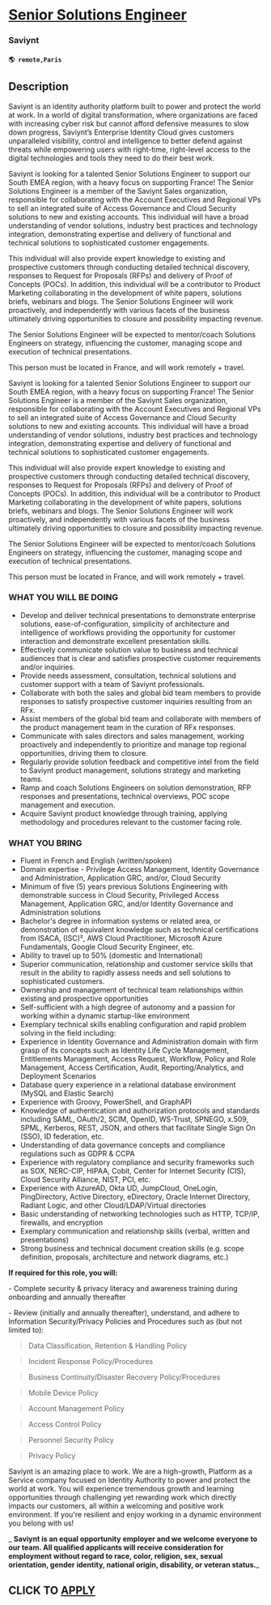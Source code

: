 # [Senior Solutions Engineer](https://www.remotewlb.com/apply/senior-solutions-engineer-136160)  
### Saviynt  
#### `🌎 remote,Paris`  

## Description

Saviynt is an identity authority platform built to power and protect the world at work. In a world of digital transformation, where organizations are faced with increasing cyber risk but cannot afford defensive measures to slow down progress, Saviynt’s Enterprise Identity Cloud gives customers unparalleled visibility, control and intelligence to better defend against threats while empowering users with right-time, right-level access to the digital technologies and tools they need to do their best work.

  

Saviynt is looking for a talented Senior Solutions Engineer to support our South EMEA region, with a heavy focus on supporting France! The Senior Solutions Engineer is a member of the Saviynt Sales organization, responsible for collaborating with the Account Executives and Regional VPs to sell an integrated suite of Access Governance and Cloud Security solutions to new and existing accounts. This individual will have a broad understanding of vendor solutions, industry best practices and technology integration, demonstrating expertise and delivery of functional and technical solutions to sophisticated customer engagements.

  

This individual will also provide expert knowledge to existing and prospective customers through conducting detailed technical discovery, responses to Request for Proposals (RFPs) and delivery of Proof of Concepts (POCs). In addition, this individual will be a contributor to Product Marketing collaborating in the development of white papers, solutions briefs, webinars and blogs. The Senior Solutions Engineer will work proactively, and independently with various facets of the business ultimately driving opportunities to closure and possibility impacting revenue.

  

The Senior Solutions Engineer will be expected to mentor/coach Solutions Engineers on strategy, influencing the customer, managing scope and execution of technical presentations.

This person must be located in France, and will work remotely + travel.

  

Saviynt is looking for a talented Senior Solutions Engineer to support our South EMEA region, with a heavy focus on supporting France! The Senior Solutions Engineer is a member of the Saviynt Sales organization, responsible for collaborating with the Account Executives and Regional VPs to sell an integrated suite of Access Governance and Cloud Security solutions to new and existing accounts. This individual will have a broad understanding of vendor solutions, industry best practices and technology integration, demonstrating expertise and delivery of functional and technical solutions to sophisticated customer engagements.

  

This individual will also provide expert knowledge to existing and prospective customers through conducting detailed technical discovery, responses to Request for Proposals (RFPs) and delivery of Proof of Concepts (POCs). In addition, this individual will be a contributor to Product Marketing collaborating in the development of white papers, solutions briefs, webinars and blogs. The Senior Solutions Engineer will work proactively, and independently with various facets of the business ultimately driving opportunities to closure and possibility impacting revenue.

  

The Senior Solutions Engineer will be expected to mentor/coach Solutions Engineers on strategy, influencing the customer, managing scope and execution of technical presentations.

This person must be located in France, and will work remotely + travel.

  

### WHAT YOU WILL BE DOING

* Develop and deliver technical presentations to demonstrate enterprise solutions, ease-of-configuration, simplicity of architecture and intelligence of workflows providing the opportunity for customer interaction and demonstrate excellent presentation skills.
* Effectively communicate solution value to business and technical audiences that is clear and satisfies prospective customer requirements and/or inquiries.
* Provide needs assessment, consultation, technical solutions and customer support with a team of Saviynt professionals.
* Collaborate with both the sales and global bid team members to provide responses to satisfy prospective customer inquiries resulting from an RFx.
* Assist members of the global bid team and collaborate with members of the product management team in the curation of RFx responses.
* Communicate with sales directors and sales management, working proactively and independently to prioritize and manage top regional opportunities, driving them to closure.
* Regularly provide solution feedback and competitive intel from the field to Saviynt product management, solutions strategy and marketing teams.
* Ramp and coach Solutions Engineers on solution demonstration, RFP responses and presentations, technical overviews, POC scope management and execution.
* Acquire Saviynt product knowledge through training, applying methodology and procedures relevant to the customer facing role. 

  

### WHAT YOU BRING

* Fluent in French and English (written/spoken)
* Domain expertise - Privilege Access Management, Identity Governance and Administration, Application GRC, and/or, Cloud Security
* Minimum of five (5) years previous Solutions Engineering with demonstrable success in Cloud Security, Privileged Access Management, Application GRC, and/or Identity Governance and Administration solutions
* Bachelor's degree in information systems or related area, or demonstration of equivalent knowledge such as technical certifications from ISACA, (ISC)², AWS Cloud Practitioner, Microsoft Azure Fundamentals, Google Cloud Security Engineer, etc.
* Ability to travel up to 50% (domestic and International)
* Superior communication, relationship and customer service skills that result in the ability to rapidly assess needs and sell solutions to sophisticated customers.
* Ownership and management of technical team relationships within existing and prospective opportunities
* Self-sufficient with a high degree of autonomy and a passion for working within a dynamic startup-like environment
* Exemplary technical skills enabling configuration and rapid problem solving in the field including:
* Experience in Identity Governance and Administration domain with firm grasp of its concepts such as Identity Life Cycle Management, Entitlements Management, Access Request, Workflow, Policy and Role Management, Access Certification, Audit, Reporting/Analytics, and Deployment Scenarios
* Database query experience in a relational database environment (MySQL and Elastic Search)
* Experience with Groovy, PowerShell, and GraphAPI
* Knowledge of authentication and authorization protocols and standards including SAML, OAuth/2, SCIM, OpenID, WS-Trust, SPNEGO, x.509, SPML, Kerberos, REST, JSON, and others that facilitate Single Sign On (SSO), ID federation, etc.
* Understanding of data governance concepts and compliance regulations such as GDPR & CCPA
* Experience with regulatory compliance and security frameworks such as SOX, NERC-CIP, HIPAA, Cobit, Center for Internet Security (CIS), Cloud Security Alliance, NIST, PCI, etc.
* Experience with AzureAD, Okta UD, JumpCloud, OneLogin, PingDirectory, Active Directory, eDirectory, Oracle Internet Directory, Radiant Logic, and other Cloud/LDAP/Virtual directories
* Basic understanding of networking technologies such as HTTP, TCP/IP, firewalls, and encryption
* Exemplary communication and relationship skills (verbal, written and presentations)
* Strong business and technical document creation skills (e.g. scope definition, proposals, architecture and network diagrams, etc.)

  

 **If required for this role, you will:**

\- Complete security & privacy literacy and awareness training during onboarding and annually thereafter

\- Review (initially and annually thereafter), understand, and adhere to Information Security/Privacy Policies and Procedures such as (but not limited to):

  

> Data Classification, Retention & Handling Policy

> Incident Response Policy/Procedures

> Business Continuity/Disaster Recovery Policy/Procedures

> Mobile Device Policy

> Account Management Policy

> Access Control Policy

> Personnel Security Policy

> Privacy Policy

  

Saviynt is an amazing place to work. We are a high-growth, Platform as a Service company focused on Identity Authority to power and protect the world at work. You will experience tremendous growth and learning opportunities through challenging yet rewarding work which directly impacts our customers, all within a welcoming and positive work environment. If you're resilient and enjoy working in a dynamic environment you belong with us!

  

 _ **Saviynt is an equal opportunity employer and we welcome everyone to our team. All qualified applicants will receive consideration for employment without regard to race, color, religion, sex, sexual orientation, gender identity, national origin, disability, or veteran status.**_

  
## CLICK TO [APPLY](https://www.remotewlb.com/apply/senior-solutions-engineer-136160)

